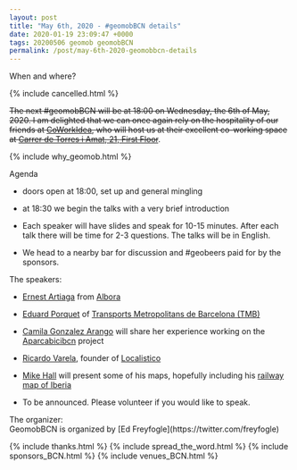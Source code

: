 ```yaml
--- 
layout: post
title: "May 6th, 2020 - #geomobBCN details"
date: 2020-01-19 23:09:47 +0000
tags: 20200506 geomob geomobBCN
permalink: /post/may-6th-2020-geomobbcn-details
---
```


<div class="heading">When and where?</div>

{% include cancelled.html %}

<span style="text-decoration:line-through">The next #geomobBCN will be at
18:00 on Wednesday, the 6th of May, 2020.
I am delighted that we can once again rely on the hospitality of our friends at
[CoWorkIdea](https://coworkidea.com/en/), who will host us at their
excellent co-working space at [Carrer de Torres i Amat, 21, First Floor](https://goo.gl/maps/wEAX4uRU8EN2)</span>.

{% include why_geomob.html %}

<div class="heading">Agenda</div>

* doors open at 18:00, set up and general mingling

* at 18:30 we begin the talks with a very brief introduction

* Each speaker will have slides and speak for 10-15 minutes.
After each talk there will be time for 2-3 questions.
The talks will be in English.

* We head to a nearby bar for discussion and #geobeers paid for by the
sponsors. 

<div class="heading">The speakers:</div>

* [Ernest Artiaga](https://twitter.com/ernest_artiaga) from [Albora](https://albora.io/)

* [Eduard Porquet](https://www.linkedin.com/in/eduard-porquet-mateu-188a037/) of [Transports Metropolitans de Barcelona (TMB)](https://www.tmb.cat)

* [Camila Gonzalez Arango](https://twitter.com/camigonz41) will share her experience working on the [Aparcabicibcn](http://current-eco.maps.arcgis.com/apps/Cascade/index.html?appid=f6c16453f2d842c697669ff8a88a80c2) project

* [Ricardo Varela](https://twitter.com/phobeo), founder of [Localistico](https://localistico.com/)

* [Mike Hall](https://twitter.com/thisismikehall) will present some of his maps, hopefully including his [railway map of Iberia](https://www.thisismikehall.com/railway-map-of-spain-portugal)

* To be announced. Please volunteer if you would like to speak.

<div class="heading">The organizer:</div>
GeomobBCN is organized by [Ed Freyfogle](https://twitter.com/freyfogle)

{% include thanks.html %}
{% include spread_the_word.html %}
{% include sponsors_BCN.html %}
{% include venues_BCN.html %}


